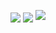 <p align="center">
  <picture>
    <source
      srcset="https://github-readme-stats.vercel.app/api?username=CEbbinghaus&count_private=true&&show_icons=true&rank_icon=github&hide_border=true&bg_color=00000000&theme=dark"
      media="(prefers-color-scheme: dark)"
    />
    <source
      srcset="https://github-readme-stats.vercel.app/api?username=CEbbinghaus&count_private=true&&show_icons=true&rank_icon=github&hide_border=true&bg_color=00000000"
      media="(prefers-color-scheme: light), (prefers-color-scheme: no-preference)"
    />
    <img align="center" src="https://github-readme-stats.vercel.app/api?username=CEbbinghaus&count_private=true&&show_icons=true&rank_icon=github&hide_border=true&bg_color=00000000" />
  </picture>

  <picture>
    <source
      srcset="https://github-readme-stats.vercel.app/api/top-langs?username=cebbinghaus&hide=javascript%2Chtml%2Ccss%2Cobjective-c&exclude_repo=srb2kart%2CaieBootstrap&size_weight=0&count_weight=1&langs_count=10&layout=compact&hide_border=true&bg_color=00000000&theme=dark"
      media="(prefers-color-scheme: dark)"
    />
    <source
      srcset="https://github-readme-stats.vercel.app/api/top-langs?username=cebbinghaus&hide=javascript%2Chtml%2Ccss%2Cobjective-c&exclude_repo=srb2kart%2CaieBootstrap&size_weight=0&count_weight=1&langs_count=10&layout=compact&hide_border=true&bg_color=00000000"
      media="(prefers-color-scheme: light), (prefers-color-scheme: no-preference)"
    />
    <img align="center" src="https://github-readme-stats.vercel.app/api/top-langs?username=cebbinghaus&hide=javascript%2Chtml%2Ccss%2Cobjective-c&exclude_repo=srb2kart%2CaieBootstrap&size_weight=0&count_weight=1&langs_count=10&layout=compact&hide_border=true&bg_color=00000000" />
  </picture>
   <img src="https://streak-stats.demolab.com?user=CEbbinghaus&theme=dark&hide_border=true&background=00000000" />
</p>
